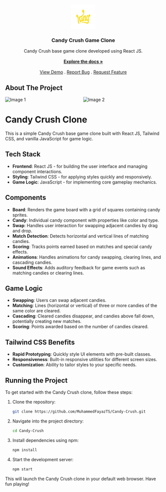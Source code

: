 <br/>
<p align="center">
  <a href="https://github.com/MuhammedFayazTS/Chat-Web-App">
    <img src="./src/images/logo.png" alt="Logo" width="80" height="80">
  </a>

  <h3 align="center">Candy Crush Game Clone</h3>

  <p align="center">
    Candy Crush base game clone developed using React JS.
    <br/>
    <br/>
    <a href="[./](https://github.com/MuhammedFayazTS/Candy-Crush.git)"><strong>Explore the docs »</strong></a>
    <br/>
    <br/>
    <a href="https://candy-crush-by-fayaz.netlify.app/">View Demo</a>
    .
    <a href="https://github.com/MuhammedFayazTS/Candy-Crush.git/issues">Report Bug</a>
    .
    <a href="https://github.com/MuhammedFayazTS/Candy-Crush.git/issues">Request Feature</a>
  </p>
</p>

## About The Project

<div style="display: flex; justify-content: space-around; align-items: center;">
  <img src="https://i.ibb.co/4R8hnXc/Screenshot-2024-03-20-132617.png" alt="Image 1" style="width: 300px; height: auto; margin-right: 20px;">
  <img src="https://i.ibb.co/q97YyJV/Screenshot-2024-03-20-133602.png" alt="Image 2" style="width: 300px; height: auto; margin-right: 20px;">
</div>

# Candy Crush Clone

This is a simple Candy Crush base game clone built with React JS, Tailwind CSS, and vanilla JavaScript for game logic.

## Tech Stack

- **Frontend**: React JS - for building the user interface and managing component interactions.
- **Styling**: Tailwind CSS - for applying styles quickly and responsively.
- **Game Logic**: JavaScript - for implementing core gameplay mechanics.

## Components

- **Board**: Renders the game board with a grid of squares containing candy sprites.
- **Candy**: Individual candy component with properties like color and type.
- **Swap**: Handles user interaction for swapping adjacent candies by drag and drop.
- **Match Detection**: Detects horizontal and vertical lines of matching candies.
- **Scoring**: Tracks points earned based on matches and special candy effects.
- **Animations**: Handles animations for candy swapping, clearing lines, and cascading candies.
- **Sound Effects**: Adds auditory feedback for game events such as matching candies or clearing lines.

## Game Logic

- **Swapping**: Users can swap adjacent candies.
- **Matching**: Lines (horizontal or vertical) of three or more candies of the same color are cleared.
- **Cascading**: Cleared candies disappear, and candies above fall down, potentially creating new matches.
- **Scoring**: Points awarded based on the number of candies cleared.

## Tailwind CSS Benefits

- **Rapid Prototyping**: Quickly style UI elements with pre-built classes.
- **Responsiveness**: Built-in responsive utilities for different screen sizes.
- **Customization**: Ability to tailor styles to your specific needs.

## Running the Project

To get started with the Candy Crush clone, follow these steps:

1. Clone the repository:

    ```bash
    git clone https://github.com/MuhammedFayazTS/Candy-Crush.git
    ```

2. Navigate into the project directory:

    ```bash
    cd Candy-Crush
    ```

3. Install dependencies using npm:

    ```bash
    npm install
    ```

4. Start the development server:

    ```bash
    npm start
    ```

This will launch the Candy Crush clone in your default web browser. Have fun playing!
